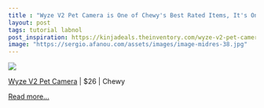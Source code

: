 ```yaml
---
title : "Wyze V2 Pet Camera is One of Chewy's Best Rated Items, It's Only $26"
layout: post
tags: tutorial labnol
post_inspiration: https://kinjadeals.theinventory.com/wyze-v2-pet-camera-is-one-of-chewys-best-rated-items-i-1846605255
image: "https://sergio.afanou.com/assets/images/image-midres-38.jpg"
---
```


<img src="https://i.kinja-img.com/gawker-media/image/upload/s--m6wNiYwu--/c_fit,fl_progressive,q_80,w_636/mywnqjii9rgvklzlqqcf.jpg" /><p><a href="https://www.anrdoezrs.net/links/100122074/type/dlg/sid/IV-/https://www.chewy.com/wyze-v2-pet-camera/dp/238322" target="_blank" rel="noopener noreferrer">Wyze V2 Pet Camera</a> | $26 | Chewy<br></p><p><a href="https://kinjadeals.theinventory.com/wyze-v2-pet-camera-is-one-of-chewys-best-rated-items-i-1846605255">Read more...</a></p>